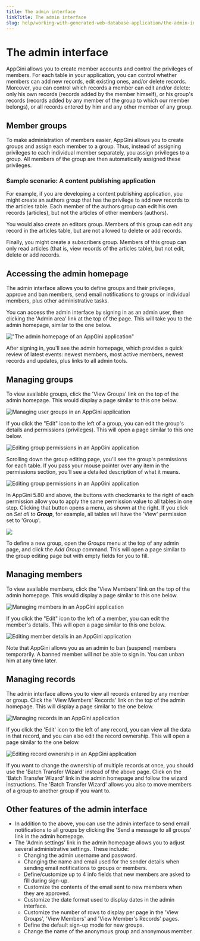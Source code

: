 ```yaml
---
title: The admin interface
linkTitle: The admin interface
slug: help/working-with-generated-web-database-application/the-admin-interface
---
```


# The admin interface



AppGini allows you to create member accounts and control the privileges
of members. For each table in your application, you can control whether
members can add new records, edit existing ones, and/or delete records.
Moreover, you can control which records a member can edit and/or delete:
only his own records (records added by the member himself), or his
group's records (records added by any member of the group to which our
member belongs), or all records entered by him and any other member of
any group.

## Member groups

To make administration of members easier, AppGini allows you to create
groups and assign each member to a group. Thus, instead of assigning
privileges to each individual member separately, you assign privileges
to a group. All members of the group are then automatically assigned
these privileges.

### Sample scenario: A content publishing application

For example, if you are developing a content publishing application, you
might create an authors group that has the privilege to add new records
to the articles table. Each member of the authors group can edit his own
records (articles), but not the articles of other members (authors).

You would also create an editors group. Members of this group can edit
any record in the articles table, but are not allowed to delete or add
records.

Finally, you might create a subscribers group. Members of this group can
only read articles (that is, view records of the articles table), but
not edit, delete or add records.

## Accessing the admin homepage

The admin interface allows you to define groups and their privileges,
approve and ban members, send email notifications to groups or
individual members, plus other administrative tasks.

You can access the admin interface by signing in as an admin user, then clicking the 'Admin area' link at the top of the page. This will take you to the admin homepage, similar to the one below.

!["The admin homepage of an AppGini application"](https://cdn.bigprof.com/appgini-desktop/help/the-admin-interface-2.png "The admin homepage of an AppGini application")

After signing in, you'll see the admin homepage, which provides a quick
review of latest events: newest members, most active members, newest
records and updates, plus links to all admin tools.

## Managing groups

To view available groups, click the 'View Groups' link on the top of
the admin homepage. This would display a page similar to this one
below.


![Managing user groups in an AppGini application](https://cdn.bigprof.com/appgini-desktop/help/the-admin-interface-3.png "Managing user groups in an AppGini application")


If you click the \"Edit\" icon to the left of a group, you can edit the
group's details and permissions (privileges). This will open a page
similar to this one below.


![](https://cdn.bigprof.com/appgini-desktop/help/the-admin-interface-4.png "Editing group permissions in an AppGini application")


Scrolling down the group editing page, you'll see the group's
permissions for each table. If you pass your mouse pointer over any item
in the permissions section, you'll see a detailed description of what
it means.


![](https://cdn.bigprof.com/screencasts/admin-area-edit-group-permissions.png "Editing group permissions in an AppGini application")



In AppGini 5.80 and above, the buttons with checkmarks to the right of
each permission allow you to apply the same permission value to all
tables in one step. Clicking that button opens a menu, as shown at the
right. If you click on *Set all to **Group***, for example, all tables
will have the 'View' permission set to 'Group'.

![](https://cdn.bigprof.com/screencasts/admin-area-mass-edit-permission-for-all-tables.png)


To define a new group, open the *Groups* menu at the top of any admin
page, and click the *Add Group* command. This will open a page similar
to the group editing page but with empty fields for you to fill.

## Managing members

To view available members, click the 'View Members' link on the top of
the admin homepage. This would display a page similar to this one below.

![](https://cdn.bigprof.com/appgini-desktop/help/the-admin-interface-6.png "Managing members in an AppGini application")


If you click the \"Edit\" icon to the left of a member, you can edit the
member's details. This will open a page similar to this one below.


![](https://cdn.bigprof.com/appgini-desktop/help/the-admin-interface-7.png "Editing member details in an AppGini application")


Note that AppGini allows you as an admin to ban (suspend) members
temporarily. A banned member will not be able to sign in. You can unban
him at any time later.

## Managing records

The admin interface allows you to view all records entered by any member
or group. Click the 'View Members' Records' link on the top of the
admin homepage. This will display a page similar to the one below.


![](https://cdn.bigprof.com/appgini-desktop/help/the-admin-interface-8.png "Managing records in an AppGini application")


If you click the 'Edit' icon to the left of any record, you can view
all the data in that record, and you can also edit the record ownership.
This will open a page similar to the one below.


![](https://cdn.bigprof.com/screencasts/admin-area-edit-record-ownership.png "Editing record ownership in an AppGini application")


If you want to change the ownership of multiple records at once, you
should use the 'Batch Transfer Wizard' instead of the above page.
Click on the 'Batch Transfer Wizard' link in the admin homepage and
follow the wizard instructions. The 'Batch Transfer Wizard' allows you
also to move members of a group to another group if you want to.

## Other features of the admin interface


-   In addition to the above, you can use the admin interface to send
    email notifications to all groups by clicking the 'Send a message
    to all groups' link in the admin homepage.
-   The 'Admin settings' link in the admin homepage allows you to
    adjust several administrative settings. These include:
    -   Changing the admin username and password.
    -   Changing the name and email used for the sender details when
        sending email notifications to groups or members.
    -   Define/customize up to 4 info fields that new members are asked
        to fill during sign-up.
    -   Customize the contents of the email sent to new members when
        they are approved.
    -   Customize the date format used to display dates in the admin
        interface.
    -   Customize the number of rows to display per page in the 'View
        Groups', 'View Members' and 'View Member's Records' pages.
    -   Define the default sign-up mode for new groups.
    -   Change the name of the anonymous group and anonymous member.



